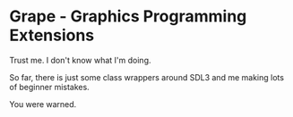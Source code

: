 # Grape - Graphics Programming Extensions



Trust me. I don't know what I'm doing. 



So far, there is just some class wrappers around SDL3 and me making lots of beginner mistakes.



You were warned.


